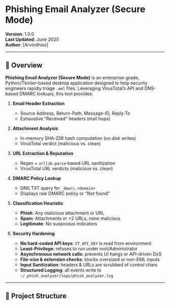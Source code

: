 # Phishing Email Analyzer (Secure Mode)

**Version**: 1.0.0  
**Last Updated**: June 2025  
**Author**: [Arvindhsiv]

---

## 📖 Overview

**Phishing Email Analyzer (Secure Mode)** is an enterprise-grade, Python/Tkinter-based desktop application designed to help security engineers rapidly triage `.eml` files. Leveraging VirusTotal’s API and DNS-based DMARC lookups, this tool provides:

1. **Email Header Extraction**  
   - Source Address, Return-Path, Message-ID, Reply-To  
   - Exhaustive “Received” headers (mail hops)  

2. **Attachment Analysis**  
   - In-memory SHA-256 hash computation (no disk writes)  
   - VirusTotal verdict (malicious vs. clean)  

3. **URL Extraction & Reputation**  
   - Regex + `urllib.parse`‐based URL sanitization  
   - VirusTotal URL verdicts (malicious vs. clean)  

4. **DMARC Policy Lookup**  
   - DNS TXT query for `_dmarc.<domain>`  
   - Displays raw DMARC policy or “Not found”  

5. **Classification Heuristic**  
   - **Phish**: Any malicious attachment or URL  
   - **Spam**: Attachments or >2 URLs, none malicious  
   - **Legitimate**: No suspicious indicators  

6. **Security Hardening**  
   - **No hard-coded API keys**: `VT_API_KEY` is read from environment  
   - **Least-Privilege**: refuses to run under root/Administrator  
   - **Asynchronous network calls**: prevents UI hangs or API-driven DoS  
   - **File-size & extension checks**: blocks oversized or non-EML inputs  
   - **Input Sanitization**: headers & URLs are scrubbed of control chars  
   - **Structured Logging**: all events write to `~/.phish_analyzer/logs/phish_analyzer.log`  

---

## 🚀 Project Structure

